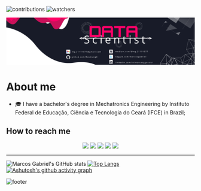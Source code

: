 ![contributions](https://badgen.net/badge/contributions/welcome/ca115a)
![watchers](https://badgen.net/github/watchers/Resmung0/Resmung0?icon=github&color=ca115a)

![banner](https://github.com/Resmung0/Resmung0/blob/main/banner.png)

# About me

* :mortar_board: I have a bachelor's degree in Mechatronics Engineering by Instituto Federal de Educação, Ciência e Tecnologia do Ceará (IFCE) in Brazil;


## How to reach me

<div align="center">
<a href="mg.21191077@gmail.com" target="_blank"><img src="https://img.shields.io/badge/Gmail-D14836?style=for-the-badge&logo=gmail&logoColor=white&color=f20d63"></a>
<a href="https://www.linkedin.com/in/marcosggassis/" target="_blank"><img src="https://img.shields.io/badge/LinkedIn-0077B5?style=for-the-badge&logo=linkedin&logoColor=white&color=f20d63"></a>
<a href="https://www.kaggle.com/marcosgabriel" target="_blank"><img src="https://img.shields.io/badge/Kaggle-20BEFF?style=for-the-badge&logo=Kaggle&logoColor=white&color=f20d63"></a>
<a href="https://www.instagram.com/mrcosgabriel_/" target="_blank"><img src="https://img.shields.io/badge/Instagram-E4405F?style=for-the-badge&logo=instagram&logoColor=white&color=f20d63"></a>
<a href="https://medium.com/@mg.21191077" target="_blank"><img src="https://img.shields.io/badge/Medium-12100E?style=for-the-badge&logo=medium&logoColor=white&color=f20d63"></a>
</div>

---

![Marcos Gabriel's GitHub stats](https://github-readme-stats.vercel.app/api?username=Resmung0&bg_color=181B28&icon_color=f20d63&text_color=ffffff&title_color=f20d63&show_icons=true)
[![Top Langs](https://github-readme-stats.vercel.app/api/top-langs/?username=Resmung0&layout=compact&bg_color=181B28&title_color=f20d63&text_color=ffffff)](https://github.com/anuraghazra/github-readme-stats)
[![Ashutosh's github activity graph](https://github-readme-activity-graph.cyclic.app/graph?username=Resmung0&bg_color=181b28&color=ffffff&line=f20d63&point=ffffff&area=true&hide_border=true)](https://github.com/ashutosh00710/github-readme-activity-graph)

![footer](https://capsule-render.vercel.app/api?type=waving&color=f20d63&height=150&section=footer)
